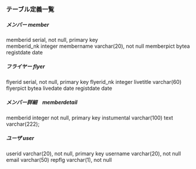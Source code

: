 ### テーブル定義一覧

##### メンバー member
memberid serial, not null, primary key  
memberid_nk integer
membername varchar(20), not null
memberpict bytea
registdate date  

##### フライヤー flyer
flyerid serial, not null, primary key
flyerid_nk integer
livetitle varchar(60)
flyerpict bytea
livedate date
registdate date

##### メンバー詳細　memberdetail
memberid integer not null, primary key
instumental varchar(100)
text varchar(222);

##### ユーザ user
userid varchar(20), not null, primary key
username varchar(20), not null
email varchar(50)
repflg varchar(1), not null
